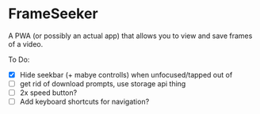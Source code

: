 # FrameSeeker

A PWA (or possibly an actual app) that allows you to view and save frames of a video.

To Do:

- [x] Hide seekbar (+ mabye controlls) when unfocused/tapped out of
- [ ] get rid of download prompts, use storage api thing
- [ ] 2x speed button?
- [ ] Add keyboard shortcuts for navigation?
